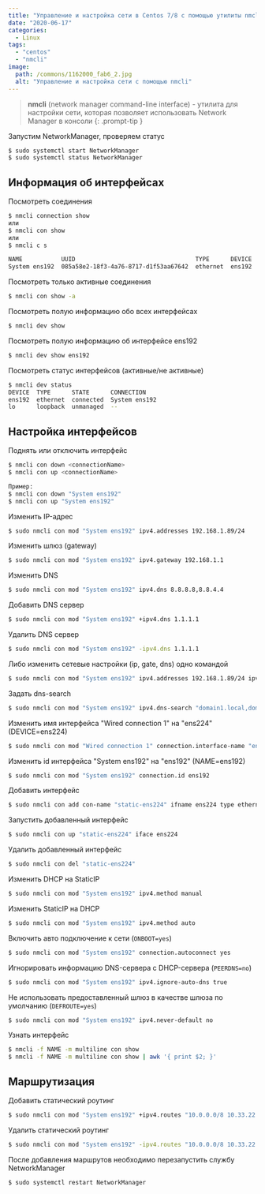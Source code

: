 ```yaml
---
title: "Управление и настройка сети в Centos 7/8 с помощью утилиты nmcli"
date: "2020-06-17"
categories: 
  - Linux
tags: 
  - "centos"
  - "nmcli"
image:
  path: /commons/1162000_fab6_2.jpg
  alt: "Управление и настройка сети с помощью nmcli"
---
```


> **nmcli** (network manager command-line interface) - утилита для настройки сети, которая позволяет использовать Network Manager в консоли
{: .prompt-tip }

Запустим NetworkManager, проверяем статус

```sh
$ sudo systemctl start NetworkManager
$ sudo systemctl status NetworkManager
```

## Информация об интерфейсах

Посмотреть соединения

```sh
$ nmcli connection show
или
$ nmcli con show
или
$ nmcli c s

NAME           UUID                                  TYPE      DEVICE 
System ens192  085a58e2-18f3-4a76-8717-d1f53aa67642  ethernet  ens192
```

Посмотреть только активные соединения

```sh
$ nmcli con show -a
```

Посмотреть полую информацию обо всех интерфейсах

```sh
$ nmcli dev show
```

Посмотреть полую информацию об интерфейсе ens192

```sh
$ nmcli dev show ens192
```

Посмотреть статус интерфейсов (активные/не активные)

```sh
$ nmcli dev status
DEVICE  TYPE      STATE      CONNECTION    
ens192  ethernet  connected  System ens192 
lo      loopback  unmanaged  -- 
```

## Настройка интерфейсов

Поднять или отключить интерфейс

```sh
$ nmcli con down <connectionName>
$ nmcli con up <connectionName>

Пример:
$ nmcli con down "System ens192"
$ nmcli con up "System ens192"
```

Изменить IP-адрес

```sh
$ sudo nmcli con mod "System ens192" ipv4.addresses 192.168.1.89/24
```

Изменить шлюз (gateway)

```sh
$ sudo nmcli con mod "System ens192" ipv4.gateway 192.168.1.1
```

Изменить DNS

```sh
$ sudo nmcli con mod "System ens192" ipv4.dns 8.8.8.8,8.8.4.4
```

Добавить DNS сервер

```sh
$ sudo nmcli con mod "System ens192" +ipv4.dns 1.1.1.1
```

Удалить DNS сервер

```sh
$ sudo nmcli con mod "System ens192" -ipv4.dns 1.1.1.1
```

Либо изменить сетевые настройки (ip, gate, dns) одно командой

```sh
$ sudo nmcli con mod "System ens192" ipv4.addresses 192.168.1.89/24 ipv4.gateway 192.168.1.1 ipv4.dns 8.8.8.8,8.8.4.4
```

Задать dns-search

```sh
$ sudo nmcli con mod "System ens192" ipv4.dns-search "domain1.local,domain2.local,domain3.local"
```

Изменить имя интерфейса "Wired connection 1" на "ens224" (DEVICE=ens224)

```sh
$ sudo nmcli con mod "Wired connection 1" connection.interface-name "ens224"
```

Изменить id интерфейса "System ens192" на "ens192" (NAME=ens192)

```sh
$ sudo nmcli con mod "System ens192" connection.id ens192
```

Добавить интерфейс

```sh
$ sudo nmcli con add con-name "static-ens224" ifname ens224 type ethernet ip4 192.168.1.76/24 gw4 192.168.1.1
```

Запустить добавленный интерфейс

```sh
$ sudo nmcli con up "static-ens224" iface ens224
```

Удалить добавленный интерфейс

```sh
$ sudo nmcli con del "static-ens224"
```

Изменить DHCP на StaticIP

```sh
$ sudo nmcli con mod "System ens192" ipv4.method manual
```

Изменить StaticIP на DHCP

```sh
$ sudo nmcli con mod "System ens192" ipv4.method auto
```

Включить авто подключение к сети (`ONBOOT=yes`)

```sh
$ sudo nmcli con mod "System ens192" connection.autoconnect yes
```

Игнорировать информацию DNS-сервера с DHCP-сервера (`PEERDNS=no`)

```sh
$ sudo nmcli con mod "System ens192" ipv4.ignore-auto-dns true
```

Не использовать предоставленный шлюз в качестве шлюза по умолчанию (`DEFROUTE=yes`)

```sh
$ sudo nmcli con mod "System ens192" ipv4.never-default no
```

Узнать интерфейс

```sh
$ nmcli -f NAME -m multiline con show
$ nmcli -f NAME -m multiline con show | awk '{ print $2; }'
```

## Маршрутизация

Добавить статический роутинг

```sh
$ sudo nmcli con mod "System ens192" +ipv4.routes "10.0.0.0/8 10.33.22.11"
```

Удалить статический роутинг

```sh
$ sudo nmcli con mod "System ens192" -ipv4.routes "10.0.0.0/8 10.33.22.1"
```

После добавления маршрутов необходимо перезапустить службу NetworkManager

```sh
$ sudo systemctl restart NetworkManager
```
